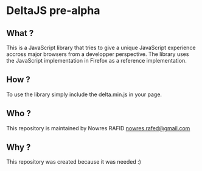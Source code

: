 DeltaJS pre-alpha
====================

What ?
------

This is a JavaScript library that tries to give a unique JavaScript experience accross major browsers from a developper perspective.
The library uses the JavaScript implementation in Firefox as a reference implementation.

How ?
-----

To use the library simply include the delta.min.js in your page.

Who ?
-----

This repository is maintained by Nowres RAFID <nowres.rafed@gmail.com>

Why ?
-----

This repository was created because it was needed :)
